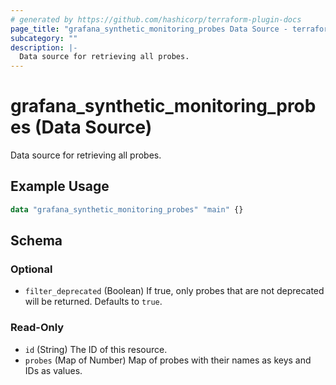 ```yaml
---
# generated by https://github.com/hashicorp/terraform-plugin-docs
page_title: "grafana_synthetic_monitoring_probes Data Source - terraform-provider-grafana"
subcategory: ""
description: |-
  Data source for retrieving all probes.
---
```


# grafana_synthetic_monitoring_probes (Data Source)

Data source for retrieving all probes.

## Example Usage

```terraform
data "grafana_synthetic_monitoring_probes" "main" {}
```

<!-- schema generated by tfplugindocs -->
## Schema

### Optional

- `filter_deprecated` (Boolean) If true, only probes that are not deprecated will be returned. Defaults to `true`.

### Read-Only

- `id` (String) The ID of this resource.
- `probes` (Map of Number) Map of probes with their names as keys and IDs as values.



